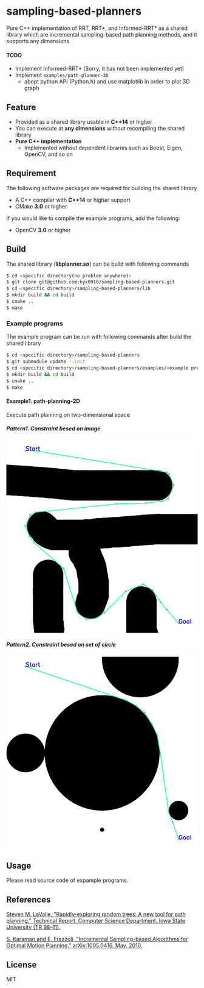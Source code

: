 # sampling-based-planners
Pure C++ implementation of RRT, RRT*, and Informed-RRT* as a shared library which are incremental sampling-based path planning methods, and it supports any dimensions

#### TODO
- Implement Informed-RRT* (Sorry, it has not been implemented yet)
- Implement `examples/path-planner-3D`
    - abopt python API (Python.h) and use matplotlib in order to plot 3D graph

## Feature
- Provided as a shared library usable in **C++14** or higher
- You can execute at **any dimensions** without recompiling the shared library
- **Pure C++ implementation**
    - Implemented without dependent libraries such as Boost, Eigen, OpenCV, and so on

## Requirement
The following software packages are required for building the shared library
- A C++ compiler with **C++14** or higher support
- CMake **3.0** or higher

If you would like to compile the example programs, add the following:
- OpenCV **3.0** or higher

## Build
The shared library (**libplanner.so**) can be build with following commands

``` sh
$ cd <specific directory(no problem anywhere)>
$ git clone git@github.com:kyk0910/sampling-based-planners.git
$ cd <specific directory>/sampling-based-planners/lib
$ mkdir build && cd build
$ cmake ..
$ make
```

### Example programs
The example program can be run with following commands after build the shared library

``` sh
$ cd <specific directory>/sampling-based-planners
$ git submodule update --init
$ cd <specific directory>/sampling-based-planners/examples/<example program directory>
$ mkdir build && cd build
$ cmake ..
$ make
```

#### Example1. path-planning-2D
Execute path planning on two-dimensional space

##### Pattern1. Constraint besed on image
<div style="text-align: center;">
    <img src="assets/result_2D_img.png" alt="result_2D_img.png">
</div>

##### Pattern2. Constraint besed on set of circle
<div style="text-align: center;">
    <img src="assets/result_2D_circle.png" alt="result_2D_circle.png">
</div>

## Usage
Please read source code of expample programs.

## References
[Steven M. LaValle, "Rapidly-exploring random trees: A new tool for path planning," Technical Report. Computer Science Department, Iowa State University (TR 98–11).](http://msl.cs.uiuc.edu/~lavalle/papers/Lav98c.pdf)

[S. Karaman and E. Frazzoli, "Incremental Sampling-based Algorithms for Optimal Motion Planning," arXiv:1005.0416, May. 2010.](https://arxiv.org/pdf/1005.0416.pdf)

## License
MIT
